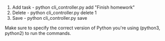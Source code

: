 1. Add task - python cli_controller.py add "Finish homework"
2. Delete - python cli_controller.py delete 1
3. Save - python cli_controller.py save

Make sure to specify the correct version of Python you're using (python3, python2) to run the commands.
